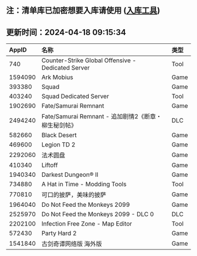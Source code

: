 ## 注：清单库已加密想要入库请使用 ([入库工具](https://github.com/BlankTMing/ManifestAutoUpdate/releases))

## 更新时间：2024-04-18 09:15:34
| AppID | 名称 | 类型  |
| :-------------------- | :----------------------------- | :----------- |
| 740 | Counter-Strike Global Offensive - Dedicated Server| Tool |
| 1594090 | Ark Mobius| Game |
| 393380 | Squad| Game |
| 403240 | Squad Dedicated Server| Tool |
| 1902690 | Fate/Samurai Remnant| Game |
| 2494240 | Fate/Samurai Remnant - 追加剧情2《断章・柳生秘剑帖》| DLC |
| 582660 | Black Desert| Game |
| 469600 | Legion TD 2| Game |
| 2292060 | 法术圆盘| Game |
| 410340 | Liftoff| Game |
| 1940340 | Darkest Dungeon® II| Game |
| 734880 | A Hat in Time - Modding Tools| Tool |
| 770810 | 可口的披萨，美味的披萨| Game |
| 1964040 | Do Not Feed the Monkeys 2099| Game |
| 2525970 | Do Not Feed the Monkeys 2099 - DLC 0| DLC |
| 2202100 | Infection Free Zone - Map Editor| Tool |
| 572430 | Party Hard 2 | Game |
| 1541840 | 古剑奇谭网络版 海外版| Game |
